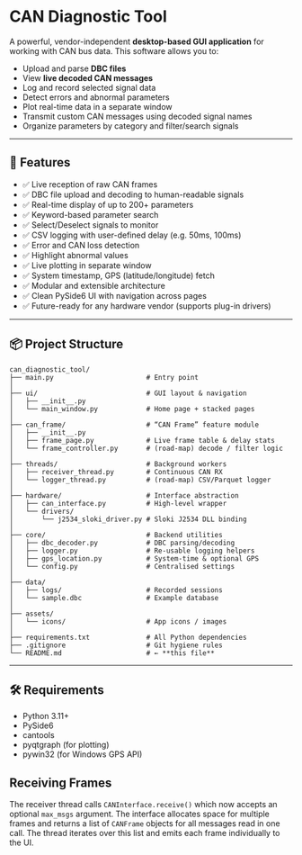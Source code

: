 # CAN Diagnostic Tool

A powerful, vendor-independent **desktop-based GUI application** for working with CAN bus data. This software allows you to:

- Upload and parse **DBC files**
- View **live decoded CAN messages**
- Log and record selected signal data
- Detect errors and abnormal parameters
- Plot real-time data in a separate window
- Transmit custom CAN messages using decoded signal names
- Organize parameters by category and filter/search signals

---

## 🚀 Features

- ✅ Live reception of raw CAN frames
- ✅ DBC file upload and decoding to human-readable signals
- ✅ Real-time display of up to 200+ parameters
- ✅ Keyword-based parameter search
- ✅ Select/Deselect signals to monitor
- ✅ CSV logging with user-defined delay (e.g. 50ms, 100ms)
- ✅ Error and CAN loss detection
- ✅ Highlight abnormal values
- ✅ Live plotting in separate window
- ✅ System timestamp, GPS (latitude/longitude) fetch
- ✅ Modular and extensible architecture
- ✅ Clean PySide6 UI with navigation across pages
- ✅ Future-ready for any hardware vendor (supports plug-in drivers)

---

## 📦 Project Structure
```text
can_diagnostic_tool/
├── main.py                       # Entry point
│
├── ui/                           # GUI layout & navigation
│   ├── __init__.py
│   └── main_window.py            # Home page + stacked pages
│
├── can_frame/                    # “CAN Frame” feature module
│   ├── __init__.py
│   ├── frame_page.py             # Live frame table & delay stats
│   └── frame_controller.py       # (road‑map) decode / filter logic
│
├── threads/                      # Background workers
│   ├── receiver_thread.py        # Continuous CAN RX
│   └── logger_thread.py          # (road‑map) CSV/Parquet logger
│
├── hardware/                     # Interface abstraction
│   ├── can_interface.py          # High‑level wrapper
│   └── drivers/
│       └── j2534_sloki_driver.py # Sloki J2534 DLL binding
│
├── core/                         # Backend utilities
│   ├── dbc_decoder.py            # DBC parsing/decoding
│   ├── logger.py                 # Re‑usable logging helpers
│   ├── gps_location.py           # System‑time & optional GPS
│   └── config.py                 # Centralised settings
│
├── data/
│   ├── logs/                     # Recorded sessions
│   └── sample.dbc                # Example database
│
├── assets/
│   └── icons/                    # App icons / images
│
├── requirements.txt              # All Python dependencies
├── .gitignore                    # Git hygiene rules
└── README.md                     # ← **this file**

```                 


---

## 🛠️ Requirements

- Python 3.11+
- PySide6
- cantools
- pyqtgraph (for plotting)
- pywin32 (for Windows GPS API)

## Receiving Frames

The receiver thread calls `CANInterface.receive()` which now accepts an optional
`max_msgs` argument. The interface allocates space for multiple frames and
returns a list of `CANFrame` objects for all messages read in one call. The
thread iterates over this list and emits each frame individually to the UI.
